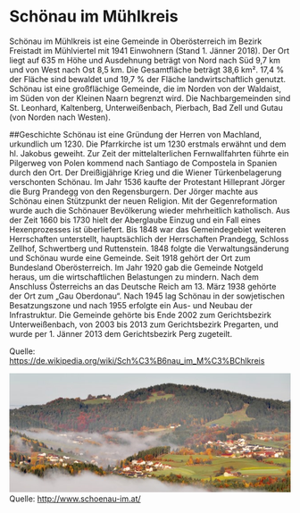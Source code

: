 # Schönau im Mühlkreis
Schönau im Mühlkreis ist eine Gemeinde in Oberösterreich im Bezirk Freistadt im Mühlviertel mit 1941 Einwohnern (Stand 1. Jänner 2018). Der Ort liegt auf 635 m Höhe und Ausdehnung beträgt von Nord nach Süd 9,7 km und von West nach Ost 8,5 km. Die Gesamtfläche beträgt 38,6 km². 17,4 % der Fläche sind bewaldet und 19,7 % der Fläche landwirtschaftlich genutzt. Schönau ist eine großflächige Gemeinde, die im Norden von der Waldaist, im Süden von der Kleinen Naarn begrenzt wird. Die Nachbargemeinden sind St. Leonhard, Kaltenberg, Unterweißenbach, Pierbach, Bad Zell und Gutau (von Norden nach Westen).

##Geschichte
Schönau ist eine Gründung der Herren von Machland, urkundlich um 1230. Die Pfarrkirche ist um 1230 erstmals erwähnt und dem hl. Jakobus geweiht. Zur Zeit der mittelalterlichen Fernwallfahrten führte ein Pilgerweg von Polen kommend nach Santiago de Compostela in Spanien durch den Ort.
Der Dreißigjährige Krieg und die Wiener Türkenbelagerung verschonten Schönau. Im Jahr 1536 kaufte der Protestant Hilleprant Jörger die Burg Prandegg von den Regensburgern. Der Jörger machte aus Schönau einen Stützpunkt der neuen Religion. Mit der Gegenreformation wurde auch die Schönauer Bevölkerung wieder mehrheitlich katholisch. Aus der Zeit 1660 bis 1730 hielt der Aberglaube Einzug und ein Fall eines Hexenprozesses ist überliefert. Bis 1848 war das Gemeindegebiet weiteren Herrschaften unterstellt, hauptsächlich der Herrschaften Prandegg, Schloss Zellhof, Schwertberg und Ruttenstein.
1848 folgte die Verwaltungsänderung und Schönau wurde eine Gemeinde. Seit 1918 gehört der Ort zum Bundesland Oberösterreich. Im Jahr 1920 gab die Gemeinde Notgeld heraus, um die wirtschaftlichen Belastungen zu mindern.
Nach dem Anschluss Österreichs an das Deutsche Reich am 13. März 1938 gehörte der Ort zum „Gau Oberdonau“. Nach 1945 lag Schönau in der sowjetischen Besatzungszone und nach 1955 erfolgte ein Aus- und Neubau der Infrastruktur. Die Gemeinde gehörte bis Ende 2002 zum Gerichtsbezirk Unterweißenbach, von 2003 bis 2013 zum Gerichtsbezirk Pregarten, und wurde per 1. Jänner 2013 dem Gerichtsbezirk Perg zugeteilt.

Quelle: https://de.wikipedia.org/wiki/Sch%C3%B6nau_im_M%C3%BChlkreis

![Schönau im Mühlkreis](schoenau.jpg)
Quelle: http://www.schoenau-im.at/